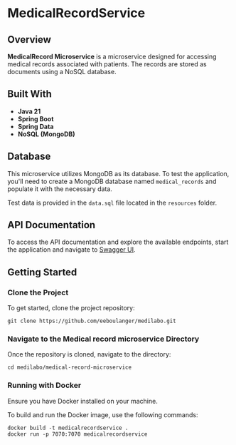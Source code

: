 # MedicalRecordService

## Overview

**MedicalRecord Microservice** is a microservice designed for accessing medical records associated with patients. The records
are stored as documents using a NoSQL database.

## Built With

- **Java 21**
- **Spring Boot**
- **Spring Data**
- **NoSQL (MongoDB)**

## Database

This microservice utilizes MongoDB as its database. To test the application, you'll need to create a MongoDB database
named `medical_records` and populate it with the necessary data.

Test data is provided in the `data.sql` file located in the `resources` folder.

## API Documentation

To access the API documentation and explore the available endpoints, start the application and navigate
to [Swagger UI](http://localhost:7070/swagger-ui/index.html).

## Getting Started

### Clone the Project

To get started, clone the project repository:

    git clone https://github.com/eeboulanger/medilabo.git

### Navigate to the Medical record microservice Directory

Once the repository is cloned, navigate to the directory:

    cd medilabo/medical-record-microservice

### Running with Docker

Ensure you have Docker installed on your machine.

To build and run the Docker image, use the following commands:

    docker build -t medicalrecordservice .
    docker run -p 7070:7070 medicalrecordservice
